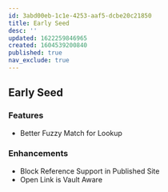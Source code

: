 ```yaml
---
id: 3abd00eb-1c1e-4253-aaf5-dcbe20c21850
title: Early Seed
desc: ''
updated: 1622259846965
created: 1604539200840
published: true
nav_exclude: true
---
```


## Early Seed 

### Features
- Better Fuzzy Match for Lookup

### Enhancements
- Block Reference Support in Published Site 
- Open Link is Vault Aware